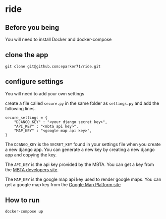 # ride

## Before you being

You will need to install Docker and docker-compose

## clone the app
```git clone git@github.com:eparker71/ride.git```

## configure settings

You will need to add your own settings 

create a file called `secure.py` in the same folder as `settings.py` and add the following lines.

```
secure_settings = {
    "DJANGO_KEY" : "<your django secret key>",
    "API_KEY" : "<mbta api key>",
    "MAP_KEY" : "<google map api key>",
}
```

The `DJANGO_KEY` is the `SECRET_KEY` found in your settings file when you create a new django app.
You can generate a new key by creating a new django app and copying the key. 

The `API_KEY` is the api key provided by the MBTA. You can get a key from the [MBTA developers site](https://www.mbta.com/developers/v3-api).

The `MAP_KEY` is the google map api key used to render google maps. You can get a google map key from the [Google Map Platform site](https://developers.google.com/maps/documentation/embed/get-api-key)

## How to run 
```docker-compose up```